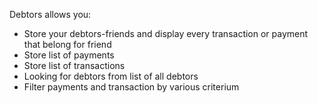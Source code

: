 Debtors allows you:

- Store your debtors-friends and display every transaction or payment that belong for friend
- Store list of payments
- Store list of transactions
- Looking for debtors from list of all debtors
- Filter payments and transaction by various criterium

